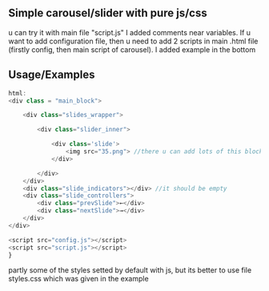 ## Simple carousel/slider with pure js/css
u can try it with main file "script.js" I added comments near variables. 
If u want to add configuration file, then u need to add 2 scripts in main .html file (firstly config, then main script of carousel). I added example in the bottom

## Usage/Examples

```javascript
html:
<div class = "main_block">

    <div class="slides_wrapper">

        <div class="slider_inner">

            <div class='slide'>
                <img src="35.png"> //there u can add lots of this blocks <div class='slide'>
            </div>

        </div>
    </div>
    <div class="slide_indicators"></div> //it should be empty
    <div class="slide_controllers">
        <div class="prevSlide">←</div>
        <div class="nextSlide">→</div>
    </div>
</div>

<script src="config.js"></script>
<script src="script.js"></script>
}
```
partly some of the styles setted by default with js, but its better to use file styles.css which was given in the example